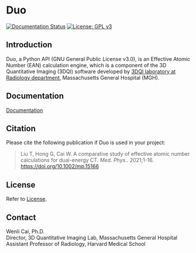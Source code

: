 # Duo

[![Documentation Status](https://readthedocs.org/projects/duo-doc/badge/?version=latest)](https://duo-doc.readthedocs.io/en/latest/?badge=latest)
[![License: GPL v3](https://img.shields.io/badge/License-GPLv3-blue.svg)](https://www.gnu.org/licenses/gpl-3.0)

## Introduction
Duo, a Python API (GNU General Public License v3.0), is an Effective Atomic Number (EAN) calculation engine, which is a component of the 3D Quantitative Imaging (3DQI) software developed by [3DQI laboratory at Radiology department](https://3dqi.github.io/3dqi_website/index.html?pageName=a-home), Massachusetts General Hospital (MGH).

## Documentation
[Documentation](https://duo-doc.readthedocs.io/en/latest/)

## Citation
Please cite the following publication if Duo is used in your project:

> Liu T, Hong G, Cai W. A comparative study of effective atomic number calculations for dual-energy CT. *Med. Phys.*. 2021;1-16. https://doi.org/10.1002/mp.15166

## License
Refer to [License](license.txt).

## Contact
Wenli Cai, Ph.D.<br/>
Director, 3D Quantitative Imaging Lab, Massachusetts General Hospital<br/>
Assistant Professor of Radiology, Harvard Medical School



